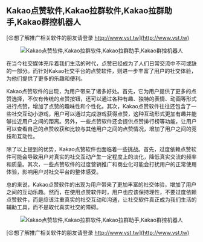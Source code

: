 ## **Kakao点赞软件,Kakao拉群软件,Kakao拉群助手,Kakao群控机器人**

[😍想了解推广相关软件的朋友请登录 http://www.vst.tw](http://www.vst.tw)

 <center><img src="https://vst.tw/MP4/tuiguang/png/8.png" alt="Kakao点赞软件,Kakao拉群软件,Kakao拉群助手,Kakao群控机器人"></center>

在当今社交媒体充斥着我们生活的时代，点赞已经成为了人们日常交流中不可或缺的一部分。而针对Kakao社交平台的点赞软件，则进一步丰富了用户的社交体验，为他们提供了更多的乐趣和便利。

Kakao点赞软件的出现，为用户带来了诸多好处。首先，它为用户提供了更多的点赞选择，不仅有传统的点赞按钮，还可以通过各种有趣、独特的表情、动画等形式进行点赞，增加了点赞的趣味性和个性化。其次，Kakao点赞软件往往还包含了一些社交互动小游戏，用户可以通过完成游戏获得点赞，这种互动形式更加有趣并能够拉近用户之间的距离。另外，一些点赞软件还会提供点赞排行榜等功能，让用户可以查看自己的点赞收获和比较与其他用户之间的点赞情况，增加了用户之间的竞技和互动性。

除了以上提到的优势，Kakao点赞软件也面临着一些挑战。首先，过度依赖点赞软件可能会导致用户对真实的社交互动产生一定程度上的淡化，降低真实交流的频率和质量。其次，一些点赞软件的过度营销推广和商业化可能会打扰用户的正常使用体验，影响用户对社交平台的整体感受。

总的来说，Kakao点赞软件的出现为用户带来了更加丰富的社交体验，增加了用户之间的互动乐趣。然而，在使用点赞软件时，用户也应该保持理性，不要过度依赖点赞软件，而是应该注重真实的社交互动和沟通，让社交软件真正成为我们生活的辅助工具，而不是取代真实社交的障碍。

 <center><img src="https://vst.tw/MP4/tuiguang/png/7.png" alt="Kakao点赞软件,Kakao拉群软件,Kakao拉群助手,Kakao群控机器人"></center>

[😍想了解推广相关软件的朋友请登录 http://www.vst.tw](http://www.vst.tw)



